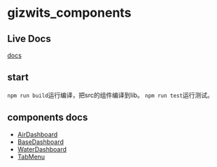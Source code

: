 # gizwits_components

## Live Docs
[docs](https://kylewang4929.github.io/gizwits_web_components_doc)

## start
`npm run build`运行编译，把src的组件编译到lib。
`npm run test`运行测试。

## components docs
* [AirDashboard](./lib/Dashboard/AirDashboard/README.md)
* [BaseDashboard](./lib/Dashboard/BaseDashboard/README.md)
* [WaterDashboard](./lib/Dashboard/WaterDashboard/README.md)
* [TabMenu](./lib/TabMenu/README.md)
